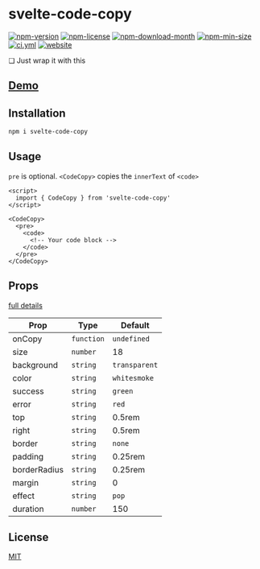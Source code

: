 <!----- BEGIN GHOST DOCS HEADER ----->

# svelte-code-copy


<!----- BEGIN GHOST DOCS BADGES ----->
<a href="https://npmjs.com/package/svelte-code-copy"><img src="https://img.shields.io/npm/v/svelte-code-copy" alt="npm-version" /></a> <a href="https://npmjs.com/package/svelte-code-copy"><img src="https://img.shields.io/npm/l/svelte-code-copy" alt="npm-license" /></a> <a href="https://npmjs.com/package/svelte-code-copy"><img src="https://img.shields.io/npm/dm/svelte-code-copy" alt="npm-download-month" /></a> <a href="https://npmjs.com/package/svelte-code-copy"><img src="https://img.shields.io/bundlephobia/min/svelte-code-copy" alt="npm-min-size" /></a> <a href="https://github.com/jill64/svelte-code-copy/actions/workflows/ci.yml"><img src="https://github.com/jill64/svelte-code-copy/actions/workflows/ci.yml/badge.svg" alt="ci.yml" /></a> <a href="https://svelte-code-copy.jill64.dev"><img src="https://img.shields.io/website?up_message=working&down_message=down&url=https%3A%2F%2Fsvelte-code-copy.jill64.dev" alt="website" /></a>
<!----- END GHOST DOCS BADGES ----->


❏ Just wrap it with this

## [Demo](https://svelte-code-copy.jill64.dev)

<!----- END GHOST DOCS HEADER ----->

## Installation

```bash
npm i svelte-code-copy
```

## Usage

`pre` is optional.
`<CodeCopy>` copies the `innerText` of `<code>`

```svelte
<script>
  import { CodeCopy } from 'svelte-code-copy'
</script>

<CodeCopy>
  <pre>
    <code>
      <!-- Your code block -->
    </code>
  </pre>
</CodeCopy>
```

## Props

[full details](./src/lib//CodeCopy.svelte)

| Prop         | Type       | Default       |
| ------------ | ---------- | ------------- |
| onCopy       | `function` | `undefined`   |
| size         | `number`   | 18            |
| background   | `string`   | `transparent` |
| color        | `string`   | `whitesmoke`  |
| success      | `string`   | `green`       |
| error        | `string`   | `red`         |
| top          | `string`   | 0.5rem        |
| right        | `string`   | 0.5rem        |
| border       | `string`   | `none`        |
| padding      | `string`   | 0.25rem       |
| borderRadius | `string`   | 0.25rem       |
| margin       | `string`   | 0             |
| effect       | `string`   | `pop`         |
| duration     | `number`   | 150           |

<!----- BEGIN GHOST DOCS FOOTER ----->

## License

[MIT](LICENSE)

<!----- END GHOST DOCS FOOTER ----->
